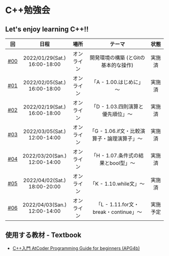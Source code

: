 # C++勉強会

## Let's enjoy learning C++!!

|回|日程|場所|テーマ|状態|
| :---: | :---: | :---: | :---: | :---: |
|[#00](https://github.com/fumiyanll23/cpp-learning/tree/main/00)|2022/01/29(Sat.)</br>16:00-18:00|オンライン|開発環境の構築 (とGitの基本的な操作)|実施済|
|[#01](https://github.com/fumiyanll23/cpp-learning/tree/main/01)|2022/02/05(Sat.)</br>16:00-18:00|オンライン|「A - 1.00.はじめに」～|実施済|
|[#02](https://github.com/fumiyanll23/cpp-learning/tree/main/02)|2022/02/19(Sat.)</br>16:00-18:00|オンライン|「D - 1.03.四則演算と優先順位」～|実施済|
|[#03](https://github.com/fumiyanll23/cpp-learning/tree/main/03)|2022/03/05(Sat.)</br>12:00-14:00|オンライン|「G - 1.06.if文・比較演算子・論理演算子」～|実施済|
|[#04](https://github.com/fumiyanll23/cpp-learning/tree/main/04)|2022/03/20(San.)</br>12:00-14:00|オンライン|「H - 1.07.条件式の結果とbool型」～|実施済|
|[#05](https://github.com/fumiyanll23/cpp-learning/tree/main/05)|2022/04/02(Sat.)</br>18:00-20:00|オンライン|「K - 1.10.while文」～|実施済|
|[#06](https://github.com/fumiyanll23/cpp-learning/tree/main/06)|2022/04/03(San.)</br>12:00-14:00|オンライン|「L - 1.11.for文・break・continue」～|実施予定|

## 使用する教材 - Textbook

- [C++入門 AtCoder Programming Guide for beginners (APG4b)](https://atcoder.jp/contests/APG4b)
